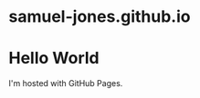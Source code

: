 # samuel-jones.github.io<!DOCTYPE html>
<html>
<body>
<h1>Hello World</h1>
<p>I'm hosted with GitHub Pages.</p>
</body>
</html>
